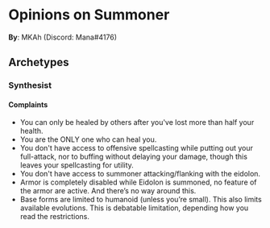 # Opinions on Summoner

**By**: MKAh (Discord: Mana#4176)

## Archetypes

### Synthesist

#### Complaints

- You can only be healed by others after you've lost more than half your health.
- You are the ONLY one who can heal you.
- You don't have access to offensive spellcasting while putting out your full-attack, nor to buffing without delaying your damage, though this leaves your spellcasting for utility.
- You don't have access to summoner attacking/flanking with the eidolon.
- Armor is completely disabled while Eidolon is summoned, no feature of the armor are active. And there’s no way around this.
- Base forms are limited to humanoid (unless you’re small). This also limits available evolutions. This is debatable limitation, depending how you read the restrictions.

